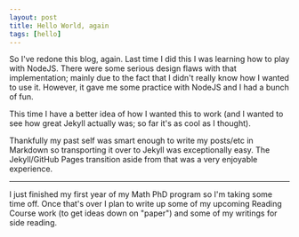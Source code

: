 ```yaml
---
layout: post
title: Hello World, again
tags: [hello]
---
```


So I've redone this blog, again. Last time I did this I was learning how to play with NodeJS. 
There were some serious design flaws with that implementation; mainly due to the fact that I didn't really know how I wanted to use it.
However, it gave me some practice with NodeJS and I had a bunch of fun.

This time I have a better idea of how I wanted this to work (and I wanted to see how great Jekyll actually was; so far it's as cool as I thought).

Thankfully my past self was smart enough to write my posts/etc in Markdown so transporting it over to Jekyll was exceptionally easy.
The Jekyll/GitHub Pages transition aside from that was a very enjoyable experience.

---

I just finished my first year of my Math PhD program so I'm taking some time off.
Once that's over I plan to write up some of my upcoming Reading Course work (to get ideas down on "paper") and some of my writings for side reading.